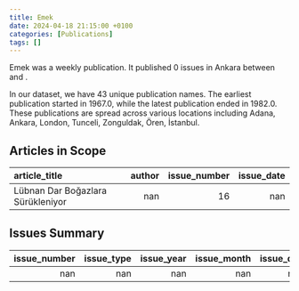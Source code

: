 ```yaml
---
title: Emek
date: 2024-04-18 21:15:00 +0100
categories: [Publications]
tags: []
---
```


Emek was a weekly publication. It published 0 issues in Ankara between  and .

In our dataset, we have 43 unique publication names. The earliest publication started in 1967.0, while the latest publication ended in 1982.0. These publications are spread across various locations including Adana, Ankara, London, Tunceli, Zonguldak, Ören, İstanbul.

## Articles in Scope

| article_title                     |   author |   issue_number |   issue_date |
|:----------------------------------|---------:|---------------:|-------------:|
| Lübnan Dar Boğazlara Sürükleniyor |      nan |             16 |          nan |

## Issues Summary

|   issue_number |   issue_type |   issue_year |   issue_month |   issue_day |
|---------------:|-------------:|-------------:|--------------:|------------:|
|            nan |          nan |          nan |           nan |         nan |